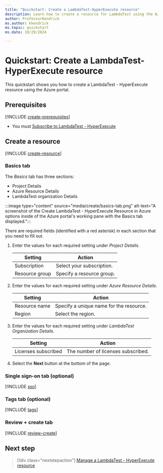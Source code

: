 ```yaml
---
title: "Quickstart: Create a LambdaTest-HyperExecute resource"
description: Learn how to create a resource for LambdaTest using the Azure portal.
author: ProfessorKendrick
ms.author: kkendrick
ms.topic: quickstart
ms.date: 10/29/2024

---
```

# Quickstart: Create a LambdaTest-HyperExecute resource 

This quickstart shows you how to create a LambdaTest - HyperExecute resource using the Azure portal.

## Prerequisites

[!INCLUDE [create-prerequisites](../includes/create-prerequisites.md)]
- You must [Subscribe to LambdaTest - HyperExecute](overview.md#subscribe-to-lambdatest---hyperexecute)

## Create a resource

[!INCLUDE [create-resource](../includes/create-resource.md)]

### Basics tab

The *Basics* tab has three sections:

- Project Details
- Azure Resource Details
- LambdaTest organization Details

:::image type="content" source="media/create/basics-tab.png" alt-text="A screenshot of the Create LambdaTest - HyperExecute Resource in Azure options inside of the Azure portal's working pane with the Basics tab displayed.":::

There are required fields (identified with a red asterisk) in each section that you need to fill out.

1. Enter the values for each required setting under *Project Details*.

    | Setting           | Action                                     |
    |-------------------|--------------------------------------------|
    | Subscription      | Select your subscription.                  |
    | Resource group    | Specify a resource group.                  |

1. Enter the values for each required setting under *Azure Resource Details*.

    | Setting           | Action                                     |
    |-------------------|--------------------------------------------|
    | Resource name     | Specify a unique name for the resource.    |
    | Region            | Select the region.                         |

1. Enter the values for each required setting under *LambdaTest Organization Details*.

    | Setting           | Action                                     |
    |-------------------|--------------------------------------------|
    |Licenses subscribed|The number of licenses subscribed.          |

1. Select the **Next** button at the bottom of the page.

### Single sign-on tab (optional)

[!INCLUDE [sso](../includes/sso.md)]

### Tags tab (optional)

[!INCLUDE [tags](../includes/tags.md)]

### Review + create tab

[!INCLUDE [review-create](../includes/review-create.md)]

## Next step

> [!div class="nextstepaction"]
> [Manage a LambdaTest - HyperExecute resource](manage.md)